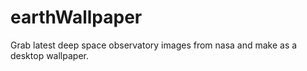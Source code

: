 # earthWallpaper
Grab latest deep space observatory images from nasa and make as a desktop wallpaper. 
